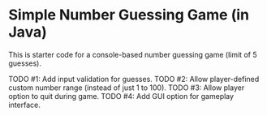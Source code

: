 # Simple Number Guessing Game (in Java)

This is starter code for a console-based number guessing game (limit of 5 guesses).

TODO #1: Add input validation for guesses.
TODO #2: Allow player-defined custom number range (instead of just 1 to 100).
TODO #3: Allow player option to quit during game.
TODO #4: Add GUI option for gameplay interface.
